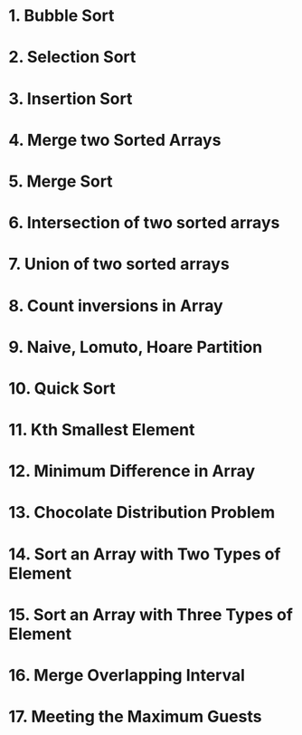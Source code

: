 # 1. Bubble Sort

# 2. Selection Sort

# 3. Insertion Sort

# 4. Merge two Sorted Arrays

# 5. Merge Sort

# 6. Intersection of two sorted arrays

# 7. Union of two sorted arrays

# 8. Count inversions in Array

# 9. Naive, Lomuto, Hoare Partition

# 10. Quick Sort

# 11. Kth Smallest Element

# 12. Minimum Difference in Array

# 13. Chocolate Distribution Problem

# 14. Sort an Array with Two Types of Element

# 15. Sort an Array with Three Types of Element

# 16. Merge Overlapping Interval

# 17. Meeting the Maximum Guests
